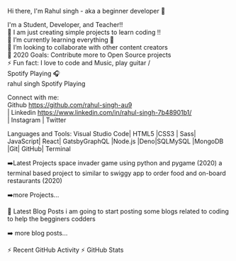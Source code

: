 
Hi there, I'm Rahul singh - aka a beginner developer 👋
                                                      
                                                             
                                                                
I'm a Student, Developer, and Teacher!!                                                     
🔭 I am just creating simple projects to learn coding !!                                                 
🌱 I’m currently learning everything 🤣                                                                
👯 I’m looking to collaborate with other content creators                                              
🥅 2020 Goals: Contribute more to Open Source projects                                                 
⚡ Fun fact: I love to code and Music, play guitar /                                                        
Spotify Playing 🎧                                                                                                                   
rahul singh Spotify Playing                                                                                                       

Connect with me:                                                                                                                  
Github https://github.com/rahul-singh-au9                                                      
| Linkedin https://www.linkedin.com/in/rahul-singh-7b48901b1/                                                                                     
| Instagram | Twitter


Languages and Tools:
Visual Studio Code| HTML5 |CSS3 | Sass| JavaScript| React| GatsbyGraphQL |Node.js |Deno|SQLMySQL |MongoDB |Git| GitHub| Terminal



➡️Latest Projects
space invader game using python and pygame (2020)
a terminal based project to similar to swiggy app to order food and on-board restaurants (2020)

➡️more Projects...

📕 Latest Blog Posts
i am going to start posting some blogs related to coding to help the begginers codders

➡️ more blog posts...


⚡ Recent GitHub Activity
⚡ GitHub Stats
